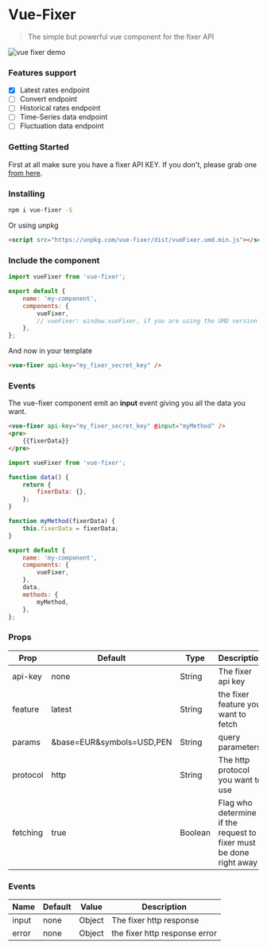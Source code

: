 # Vue-Fixer

> The simple but powerful vue component for the fixer API

![vue fixer demo](https://s3.amazonaws.com/vuecomp/vue-fixer-demo.png)

### Features support

* [x] Latest rates endpoint
* [ ] Convert endpoint
* [ ] Historical rates endpoint
* [ ] Time-Series data endpoint
* [ ] Fluctuation data endpoint

### Getting Started

First at all make sure you have a fixer API KEY. If you don't, please grab one [from here](https://fixer.io).

### Installing

```bash
npm i vue-fixer -S
```

Or using unpkg

```html
<script src="https://unpkg.com/vue-fixer/dist/vueFixer.umd.min.js"></script>
```

### Include the component

```javascript
import vueFixer from 'vue-fixer';

export default {
	name: 'my-component',
	components: {
		vueFixer,
		// vueFixer: window.vueFixer, if you are using the UMD version
	},
};
```

And now in your template

```html
<vue-fixer api-key="my_fixer_secret_key" />
```

### Events

The vue-fixer component emit an **input** event giving you all the data you want.

```html
<vue-fixer api-key="my_fixer_secret_key" @input="myMethod" />
<pre>
	{{fixerData}}
</pre>
```

```javascript
import vueFixer from 'vue-fixer';

function data() {
	return {
		fixerData: {},
	};
}

function myMethod(fixerData) {
	this.fixerData = fixerData;
}

export default {
	name: 'my-component',
	components: {
		vueFixer,
	},
	data,
	methods: {
		myMethod,
	},
};
```

### Props

| Prop     | Default                   | Type    | Description                                                        |
| -------- | ------------------------- | ------- | ------------------------------------------------------------------ |
| api-key  | none                      | String  | The fixer api key                                                  |
| feature  | latest                    | String  | the fixer feature you want to fetch                                |
| params   | &base=EUR&symbols=USD,PEN | String  | query parameters                                                   |
| protocol | http                      | String  | The http protocol you want to use                                  |
| fetching | true                      | Boolean | Flag who determine if the request to fixer must be done right away |

### Events

| Name  | Default | Value  | Description                   |
| ----- | ------- | ------ | ----------------------------- |
| input | none    | Object | The fixer http response       |
| error | none    | Object | the fixer http response error |

